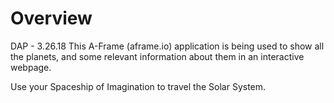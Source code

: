 # Overview
DAP - 3.26.18
This A-Frame (aframe.io) application is being used to show all the planets, and some 
relevant information about them in an interactive webpage.

Use your Spaceship of Imagination to travel the Solar System.